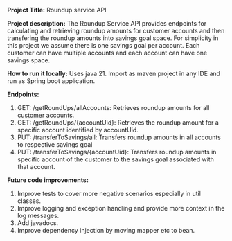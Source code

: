 **Project Title:** Roundup service API

**Project description:** The Roundup Service API provides endpoints for calculating and retrieving roundup amounts for customer accounts and then transfering the roundup amounts into savings goal space. For simplicity in this project we assume there is one savings goal per account. Each customer can have multiple accounts and each account can have one savings space.

**How to run it locally:** Uses java 21. Import as maven project in any IDE and run as Spring boot application.

**Endpoints:** 
1. GET: /getRoundUps/allAccounts: Retrieves roundup amounts for all customer accounts. 
2. GET: /getRoundUps/{accountUid}: Retrieves the roundup amount for a specific account identified by accountUid. 
3. PUT: /transferToSavings/all: Transfers roundup amounts in all accounts to respective savings goal 
4. PUT: /transferToSavings/{accountUid}: Transfers roundup amounts in specific account of the customer to the savings goal associated with that account.

**Future code improvements:**

1. Improve tests to cover more negative scenarios especially in util classes.
2. Improve logging and exception handling and provide more context in the log messages.
3. Add javadocs.
4. Improve dependency injection by moving mapper etc to bean.
